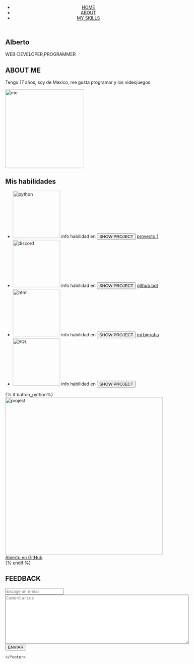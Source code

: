 <!DOCTYPE html>
<html lang="en">
  <head>
    <meta charset="UTF-8" />
    <meta
      name="viewport"
      content="width=device-width, user-scalable=no, initial-scale=1.0, maximum-scale=1.0, minimum-scale=1.0"
    />
    <meta http-equiv="X-UA-Compatible" content="ie=edge" />
    <link rel="stylesheet" href="../static/css/style.css" />
    <title>Portafolio</title>
  </head>
  <body>
    <header class="header">
      <nav class="header__nav main-nav">
        <ul class="main-nav__list main-list">
          <li class="main-list__item list-item">
            <a class="list-item__link" href="#home">HOME</a>
          </li>
          <li class="main-list__item list-item">
            <a class="list-item__link" href="#about">ABOUT</a>
          </li>
          <li class="main-list__item list-item">
            <a class="list-item__link" href="#skills">MY SKILLS</a>
          </li>
        </ul>
      </nav>
    </header>
    <main class="main">
      <!-- Vista previa -->
      <section class="main__home home" id="home">
        <h1 class="home__title">Alberto</h1>
        <p class="home__subtitle">WEB-DEVELOPER,PROGRAMMER</p>
      </section>
      <!-- Acerca de mí -->
      <section class="main__about about" id="about">
        <h2 class="about__title">ABOUT ME</h2>
        <div class="about__info info-block">
          <p class="info-block__text">
            Tengo  17 años, soy de Mexico,
             me gusta programar y los videojuegos
          </p>
          <img
            class="info-block__img"
            src="../static/img/profile.png"
            alt="me"
            width="250"
            height="250"
          />
        </div>
      </section>
      <!-- Sección de competencias -->
      <section class="main__skills skills" id="skills">
        <h2 class="skills__title">Mis habilidades</h2>
        <form action="/" method="POST">
          <ul class="skills__list skills-list">
            <li class="skills-list__skill skill">
              <img
                class="skill__img"
                src="../static/img/python.png"
                alt="python"
                width="150"
                height="150"
              />
              <span class="skill__info">info habilidad en</span>
              <input class="skill__button" type="submit" name="button_python" value="SHOW PROJECT">
              <a href = "https://hub.kodland.org/en/project/266574">proyecto 1</a>
            </li>
            <li class="skills-list__skill skill">
              <img
                class="skill__img"
                src="https://loghi-famosi.com/wp-content/uploads/2021/02/Discord-Logo.png"
                alt="discord"
                width="150"
                height="150"
              />
              <span class="skill__info">info habilidad en</span>
              <input class="skill__button" type="submit" name="button_discord" value="SHOW PROJECT"> 
              <a href = "https://github.com/AlbertoDiego-3/bot-6.0">github bot</a>
            </li>
            <li class="skills-list__skill skill">
              <img
                class="skill__img"
                src="https://cdn.pixabay.com/photo/2017/10/10/07/01/focus-2836211_1280.png"
                alt="html"
                width="150"
                height="150"
              />
              <span class="skill__info">info habilidad en</span>
              <input class="skill__button" type="submit" name="button_html" value="SHOW PROJECT">
              <a href = "https://github.com/AlbertoDiego-3/vb/blob/main/README.md">mi bigrafia</a>
            </li>
            <li class="skills-list__skill skill">
              <img
                class="skill__img"
                src="../static/img/db.webp"
                alt="SQL"
                width="150"
                height="150"
              />
              <span class="skill__info">info habilidad en</span>
              <input class="skill__button" type="submit" name="button_db" value="SHOW PROJECT"> 
            </li>
          </ul>
        </form>
        {% if button_python%}
          <div class="skills__project project" id="project">
              <img class="project__img" src="../static/img/python-project.png" alt="project" width="500"> 
              <a class="project__link" href="">Abierto en GitHub</a>
          </div>
        {% endif %}
      </section>
      <!-- Formulario de contacto -->
      <section class="main__feedback feedback" id="feedback">
        <h2 class="feedback__title">FEEDBACK</h2>
        <form action="" method="POST" class="feedback__form form">
          <label for="email">
            <input type="email" class="form__input" name="email" id="email" placeholder="Escoge un E-mail" required>
          </label>
          <label for="text">
            <textarea name="text" class="form__input" id="text" cols="70" rows="10" required placeholder="Comentarios"></textarea>
          </label>
          <button class="form__button" type="submit">ENVIAR</button>
        </form>
      </section>
    </main>
    <!-- Pie de página con enlaces a redes sociales -->
    <footer>

    </footer>
  </body>
</html>

